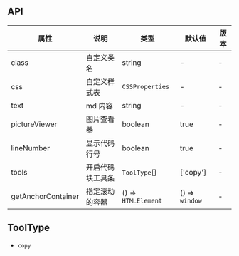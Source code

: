 ## API

| 属性               | 说明             | 类型                | 默认值         | 版本 |
| ------------------ | ---------------- | ------------------- | -------------- | ---- |
| class              | 自定义类名       | string              | -              | -    |
| css                | 自定义样式表     | `CSSProperties`     | -              | -    |
| text               | md 内容          | string              | -              | -    |
| pictureViewer      | 图片查看器       | boolean             | true           | -    |
| lineNumber         | 显示代码行号     | boolean             | true           | -    |
| tools              | 开启代码块工具条 | `ToolType`[]        | ['copy']       | -    |
| getAnchorContainer | 指定滚动的容器   | () => `HTMLElement` | () => `window` | -    |

## ToolType

- `copy`
